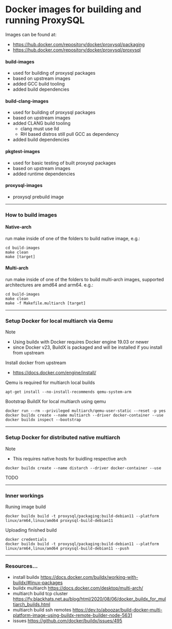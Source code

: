 # Docker images for building and running ProxySQL

Images can be found at:
- https://hub.docker.com/repository/docker/proxysql/packaging
- https://hub.docker.com/repository/docker/proxysql/proxysql

#### build-images
- used for building of proxysql packages
- based on upstream images
- added GCC build tooling
- added build dependencies

#### build-clang-images
- used for building of proxysql packages
- based on upstream images
- added CLANG build tooling
  - clang must use lld
  - RH based distros still pull GCC as dependency
- added build dependencies

#### pkgtest-images
- used for basic testing of built proxysql packages
- based on upstream images
- added runtime dependencies

#### proxysql-images
- proxysql prebuild image

---
### How to build images
#### Native-arch
run make inside of one of the folders to build native image,
e.g.:

    cd build-images
    make clean
    make [target]

#### Multi-arch
run make inside of one of the folders to build multi-arch images,
supported architectures are amd64 and arm64.
e.g.:

    cd build-images
    make clean
    make -f Makefile.multiarch [target]

---
### Setup Docker for local multiarch via Qemu

> [!NOTE]
> - Using buildx with Docker requires Docker engine 19.03 or newer
> - since Docker v23, BuildX is packaged and will be installed if you install from upstream

Install docker from upstream 
- https://docs.docker.com/engine/install/

Qemu is required for multiarch local builds

    apt-get install --no-install-recommends qemu-system-arm

Bootstrap BuildX for local multiarch using qemu

    docker run --rm --privileged multiarch/qemu-user-static --reset -p yes
    docker buildx create --name multiarch --driver docker-container --use
    docker buildx inspect --bootstrap

---
### Setup Docker for distributed native multiarch

> [!NOTE]
> - This requires native hosts for buidling respective arch

    docker buildx create --name distarch --driver docker-container --use

TODO

---
### Inner workings

Runing image build

    docker buildx build -t proxysql/packaging:build-debian11 --platform linux/arm64,linux/amd64 proxysql-build-debian11

Uploading finished build

    docker credentials
    docker buildx build -t proxysql/packaging:build-debian11 --platform linux/arm64,linux/amd64 proxysql-build-debian11 --push


---
### Resources...
- install buildx https://docs.docker.com/buildx/working-with-buildx/#linux-packages
- buildx multiarch https://docs.docker.com/desktop/multi-arch/
- multiarch build tcp cluster https://fy.blackhats.net.au/blog/html/2020/08/06/docker_buildx_for_multiarch_builds.html
- multiarch build ssh remotes https://dev.to/aboozar/build-docker-multi-platform-image-using-buildx-remote-builder-node-5631
- issues https://github.com/docker/buildx/issues/495
